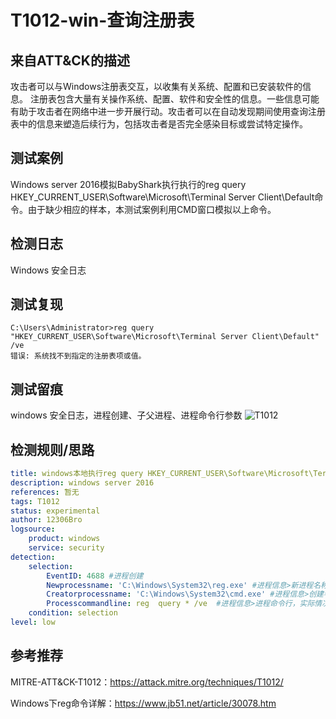 # T1012-win-查询注册表

## 来自ATT&CK的描述

攻击者可以与Windows注册表交互，以收集有关系统、配置和已安装软件的信息。
注册表包含大量有关操作系统、配置、软件和安全性的信息。一些信息可能有助于攻击者在网络中进一步开展行动。攻击者可以在自动发现期间使用查询注册表中的信息来塑造后续行为，包括攻击者是否完全感染目标或尝试特定操作。

## 测试案例

Windows server 2016模拟BabyShark执行执行的reg query HKEY_CURRENT_USER\Software\Microsoft\Terminal Server Client\Default命令。由于缺少相应的样本，本测试案例利用CMD窗口模拟以上命令。

## 检测日志

Windows 安全日志

## 测试复现

```dos
C:\Users\Administrator>reg query "HKEY_CURRENT_USER\Software\Microsoft\Terminal Server Client\Default" /ve
错误: 系统找不到指定的注册表项或值。
```

## 测试留痕

windows 安全日志，进程创建、子父进程、进程命令行参数
![T1012](https://s2.ax1x.com/2019/11/24/MOUytK.png)

## 检测规则/思路

```yml
title: windows本地执行reg query HKEY_CURRENT_USER\Software\Microsoft\Terminal Server Client\Default
description: windows server 2016
references: 暂无
tags: T1012
status: experimental
author: 12306Bro
logsource:
    product: windows
    service: security
detection:
    selection:
        EventID: 4688 #进程创建
        Newprocessname: 'C:\Windows\System32\reg.exe' #进程信息>新进程名称
        Creatorprocessname: 'C:\Windows\System32\cmd.exe' #进程信息>创建者进程名称
        Processcommandline: reg  query * /ve  #进程信息>进程命令行，实际情况下，你可以对任何注册表查询行为进行检测
    condition: selection
level: low
```

## 参考推荐

MITRE-ATT&CK-T1012：<https://attack.mitre.org/techniques/T1012/>

Windows下reg命令详解：<https://www.jb51.net/article/30078.htm>
